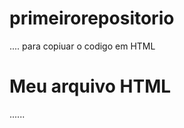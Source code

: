 # primeirorepositorio
....
para copiuar o  codigo  em HTML
<html>
  <h1> Meu arquivo  HTML</h1>
  
  </html>
......  
  
    
    
    
    
  
